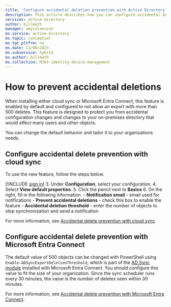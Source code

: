 ```yaml
---
title: 'Configure accidental deletion prevention with Active Directory'
description: This article describes how you can configure accidental deletion prevention for the synchronization tools with Active Directory.
services: active-directory
author: billmath
manager: amycolannino
ms.service: active-directory
ms.topic: conceptual
ms.tgt_pltfrm: na
ms.date: 11/06/2023
ms.subservice: hybrid
ms.author: billmath
ms.collection: M365-identity-device-management
---
```


# How to prevent accidental deletions

When installing either cloud sync or Microsoft Entra Connect, this feature is enabled by default and configured to not allow an export with more than 500 deletes. This feature is designed to protect you from accidental configuration changes and changes to your on-premises directory that would affect many users and other objects.

You can change the default behavior and tailor it to your organizations needs.

## Configure accidental delete prevention with cloud sync
To use the new feature, follow the steps below.


[!INCLUDE [sign in](~/includes/cloud-sync-sign-in.md)]
 3. Under **Configuration**, select your configuration.
 4. Select **View default properties**.
 5. Click the pencil next to **Basics**
 6. On the right, fill in the following information.
	 - **Notification email** - email used for notifications
	- **Prevent accidental deletions** - check this box to enable the feature
	- **Accidental deletion threshold** - enter the number of objects to stop synchronization and send a notification

For more information, see [Accidental delete prevention with cloud sync](cloud-sync/how-to-accidental-deletes.md)


<a name='configure-accidental-delete-prevention-with-azure-ad-connect'></a>

## Configure accidental delete prevention with Microsoft Entra Connect
The default value of 500 objects can be changed with PowerShell using `Enable-ADSyncExportDeletionThreshold`, which is part of the [AD Sync module](connect/reference-connect-adsync.md) installed with Microsoft Entra Connect. You should configure this value to fit the size of your organization. Since the sync scheduler runs every 30 minutes, the value is the number of deletes seen within 30 minutes.

For more information, see [Accidental delete prevention with Microsoft Entra Connect](connect/how-to-connect-sync-feature-prevent-accidental-deletes.md).
